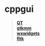 # cppgui
> **[QT](https://daringfireball.net/projects/markdown/syntax#backslash)**   
> **[gtkmm](https://www.gtkmm.org/en/)**   
> **[wxwidgets](https://www.wxwidgets.org/)**   
> **[fltk](https://www.fltk.org/)** 
